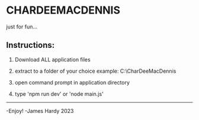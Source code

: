 # CHARDEEMACDENNIS
just for fun...


Instructions:
-----------------------------------------------------------
1. Download ALL application files

2. extract to a folder of your choice
  example:
  C:\CharDeeMacDennis

3. open command prompt in application directory

4. type 'npm run dev'
    or
    'node main.js'
----------------------------------------------------
-Enjoy!
-James Hardy 2023
